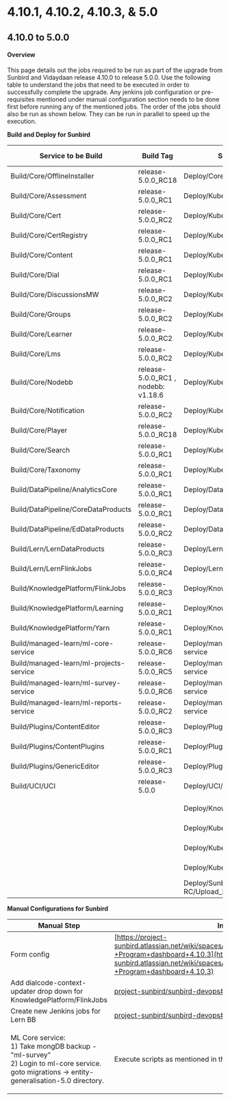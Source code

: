 # 4.10.1, 4.10.2, 4.10.3, & 5.0

## 4.10.0 to 5.0.0

#### Overview <a href="#user-content-overview" id="user-content-overview"></a>

This page details out the jobs required to be run as part of the upgrade from Sunbird and Vidaydaan release 4.10.0 to release 5.0.0. Use the following table to understand the jobs that need to be executed in order to successfully complete the upgrade. Any jenkins job configuration or pre-requisites mentioned under manual configuration section needs to be done first before running any of the mentioned jobs. The order of the jobs should also be run as shown below. They can be run in parallel to speed up the execution.

**Build and Deploy for Sunbird**

| Service to be Build                     | Build Tag                            | Service to Deploy                        | Deploy Tag         | Comments                             |
| --------------------------------------- | ------------------------------------ | ---------------------------------------- | ------------------ | ------------------------------------ |
| Build/Core/OfflineInstaller             | release-5.0.0\_RC18                  | Deploy/Core/OfflineInstaller             | release-5.0.0\_RC2 |                                      |
| Build/Core/Assessment                   | release-5.0.0\_RC1                   | Deploy/Kubernetes/Assessment             | release-5.0.0\_RC2 |                                      |
| Build/Core/Cert                         | release-5.0.0\_RC2                   | Deploy/Kubernetes/Cert                   | release-5.0.0\_RC2 |                                      |
| Build/Core/CertRegistry                 | release-5.0.0\_RC1                   | Deploy/Kubernetes/CertRegistry           | release-5.0.0\_RC2 |                                      |
| Build/Core/Content                      | release-5.0.0\_RC1                   | Deploy/Kubernetes/Content                | release-5.0.0\_RC2 |                                      |
| Build/Core/Dial                         | release-5.0.0\_RC1                   | Deploy/Kubernetes/Dial                   | release-5.0.0\_RC2 |                                      |
| Build/Core/DiscussionsMW                | release-5.0.0\_RC2                   | Deploy/Kubernetes/DiscussionsMW          | release-5.0.0\_RC2 |                                      |
| Build/Core/Groups                       | release-5.0.0\_RC2                   | Deploy/Kubernetes/Groups                 | release-5.0.0\_RC2 |                                      |
| Build/Core/Learner                      | release-5.0.0\_RC2                   | Deploy/Kubernetes/Learner                | release-5.0.0\_RC2 |                                      |
| Build/Core/Lms                          | release-5.0.0\_RC2                   | Deploy/Kubernetes/Lms                    | release-5.0.0\_RC2 |                                      |
| Build/Core/Nodebb                       | release-5.0.0\_RC1 , nodebb: v1.18.6 | Deploy/Kubernetes/Nodebb                 | release-5.0.0\_RC2 |                                      |
| Build/Core/Notification                 | release-5.0.0\_RC2                   | Deploy/Kubernetes/Notification           | release-5.0.0\_RC2 |                                      |
| Build/Core/Player                       | release-5.0.0\_RC18                  | Deploy/Kubernetes/Player                 | release-5.0.0\_RC2 |                                      |
| Build/Core/Search                       | release-5.0.0\_RC1                   | Deploy/Kubernetes/Search                 | release-5.0.0\_RC2 |                                      |
| Build/Core/Taxonomy                     | release-5.0.0\_RC1                   | Deploy/Kubernetes/Taxonomy               | release-5.0.0\_RC2 |                                      |
| Build/DataPipeline/AnalyticsCore        | release-5.0.0\_RC1                   | Deploy/DataPipeline/AnalyticsCore        | release-5.0.0\_RC1 |                                      |
| Build/DataPipeline/CoreDataProducts     | release-5.0.0\_RC1                   | Deploy/DataPipeline/CoreDataProducts     | release-5.0.0\_RC1 |                                      |
| Build/DataPipeline/EdDataProducts       | release-5.0.0\_RC2                   | Deploy/DataPipeline/EdDataProducts       | release-5.0.0\_RC1 |                                      |
| Build/Lern/LernDataProducts             | release-5.0.0\_RC3                   | Deploy/Lern/LernDataProducts             | release-5.0.0\_RC3 | New Lern BB jobs                     |
| Build/Lern/LernFlinkJobs                | release-5.0.0\_RC4                   | Deploy/Lern/LernFlinkJobs                | release-5.0.0\_RC4 | New Lern BB jobs                     |
| Build/KnowledgePlatform/FlinkJobs       | release-5.0.0\_RC3                   | Deploy/KnowledgePlatform/FlinkJobs       | release-5.0.0\_RC2 |                                      |
| Build/KnowledgePlatform/Learning        | release-5.0.0\_RC1                   | Deploy/KnowledgePlatform/Learning        | release-5.0.0\_RC2 |                                      |
| Build/KnowledgePlatform/Yarn            | release-5.0.0\_RC1                   | Deploy/KnowledgePlatform/Yarn            | release-5.0.0\_RC2 |                                      |
| Build/managed-learn/ml-core-service     | release-5.0.0\_RC6                   | Deploy/managed-learn/ml-core-service     | release-5.0.0\_RC2 |                                      |
| Build/managed-learn/ml-projects-service | release-5.0.0\_RC5                   | Deploy/managed-learn/ml-projects-service | release-5.0.0\_RC2 |                                      |
| Build/managed-learn/ml-survey-service   | release-5.0.0\_RC6                   | Deploy/managed-learn/ml-survey-service   | release-5.0.0\_RC2 |                                      |
| Build/managed-learn/ml-reports-service  | release-5.0.0\_RC2                   | Deploy/managed-learn/ml-reports-service  | release-5.0.0\_RC2 |                                      |
| Build/Plugins/ContentEditor             | release-5.0.0\_RC3                   | Deploy/Plugins/ContentEditor             | release-5.0.0\_RC2 |                                      |
| Build/Plugins/ContentPlugins            | release-5.0.0\_RC1                   | Deploy/Plugins/ContentPlugins            | release-5.0.0\_RC2 |                                      |
| Build/Plugins/GenericEditor             | release-5.0.0\_RC3                   | Deploy/Plugins/GenericEditor             | release-5.0.0\_RC2 |                                      |
| Build/UCI/UCI                           | release-5.0.0                        | Deploy/UCI/UCI                           | release-5.0.0\_RC2 |                                      |
|                                         |                                      |                                          |                    |                                      |
|                                         |                                      | Deploy/KnowledgePlatform/KafkaSetup      | release-5.0.0\_RC2 |                                      |
|                                         |                                      | Deploy/Kubernetes/Keycloak               | release-5.0.0\_RC2 |                                      |
|                                         |                                      | Deploy/Kubernetes/DialUploadSchema       | release-5.0.0\_RC2 | dial\_branch\_or\_tag: release-5.0.0 |
|                                         |                                      | Deploy/Kubernetes/PublicDIALSchema       | release-5.0.0\_RC2 |                                      |
|                                         |                                      | Deploy/Sunbird-RC/Upload\_RC\_Schema     | release-5.0.0\_RC2 |                                      |

**Manual Configurations for Sunbird**

| Manual Step                                                                                                                                            | Instruction                                                                                                                                                                                                                  |
| ------------------------------------------------------------------------------------------------------------------------------------------------------ | ---------------------------------------------------------------------------------------------------------------------------------------------------------------------------------------------------------------------------- |
| Form config                                                                                                                                            | [https://project-sunbird.atlassian.net/wiki/spaces/MC/pages/3222962177/Form+config+-+Program+dashboard+4.10.3](https://project-sunbird.atlassian.net/wiki/spaces/MC/pages/3222962177/Form+config+-+Program+dashboard+4.10.3) |
| Add dialcode-context-updater drop down for KnowledgePlatform/FlinkJobs                                                                                 | [project-sunbird/sunbird-devops#3470](https://github.com/project-sunbird/sunbird-devops/pull/3470)                                                                                                                           |
| Create new Jenkins jobs for Lern BB                                                                                                                    | [project-sunbird/sunbird-devops#3529](https://github.com/project-sunbird/sunbird-devops/pull/3529)                                                                                                                           |
| <p>ML Core service:<br>1) Take mongDB backup - "ml-survey"<br>2) Login to ml-core service. goto migrations -> entity-generalisation-5.0 directory.</p> | Execute scripts as mentioned in the README file inside this directory.                                                                                                                                                       |
